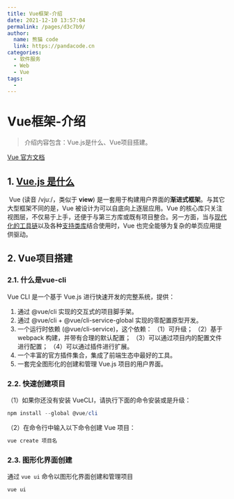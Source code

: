 ```yaml
---
title: Vue框架-介绍
date: 2021-12-10 13:57:04
permalink: /pages/d3c7b9/
author: 
  name: 熊猫 code
  link: https://pandacode.cn
categories: 
  - 软件服务
  - Web
  - Vue
tags: 
  - 
---
```

# Vue框架-介绍

> 介绍内容包含：Vue.js是什么、Vue项目搭建。

[Vue 官方文档](https://cn.vuejs.org/) 

## 1. [Vue.js 是什么](https://cn.vuejs.org/v2/guide/#Vue-js-是什么)

​		Vue (读音 /vjuː/，类似于 **view**) 是一套用于构建用户界面的**渐进式框架**。与其它大型框架不同的是，Vue 被设计为可以自底向上逐层应用。Vue 的核心库只关注视图层，不仅易于上手，还便于与第三方库或既有项目整合。另一方面，当与[现代化的工具链](https://cn.vuejs.org/v2/guide/single-file-components.html)以及各种[支持类库](https://github.com/vuejs/awesome-vue#libraries--plugins)结合使用时，Vue 也完全能够为复杂的单页应用提供驱动。

## 2. Vue项目搭建

### 2.1. 什么是vue-cli

Vue CLI 是一个基于 Vue.js 进行快速开发的完整系统，提供：

1. 通过 @vue/cli 实现的交互式的项目脚手架。
2. 通过 @vue/cli + @vue/cli-service-global 实现的零配置原型开发。
3. 一个运行时依赖 (@vue/cli-service)，这个依赖：
   （1）可升级；
   （2）基于 webpack 构建，并带有合理的默认配置；
   （3）可以通过项目内的配置文件进行配置；
   （4）可以通过插件进行扩展。
4. 一个丰富的官方插件集合，集成了前端生态中最好的工具。
5. 一套完全图形化的创建和管理 Vue.js 项目的用户界面。

### 2.2. 快速创建项目

（1）如果你还没有安装 VueCLI，请执行下面的命令安装或是升级：

```powershell
npm install --global @vue/cli
```

（2）在命令行中输入以下命令创建 Vue 项目：

```powershell
vue create 项目名
```

### 2.3. 图形化界面创建

通过 `vue ui` 命令以图形化界面创建和管理项目

```powershell
vue ui
```